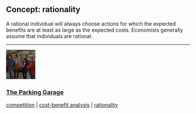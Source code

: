 ## Concept: rationality

A rational individual will always choose actions for which the expected benefits are at least as large as the expected costs. Economists generally assume that individuals are rational.

<hr>
<div class="clip-listing">
<img src="media/icons/parking_garage.jpg" alt="The Parking Garage icon">

### [The Parking Garage](/clip/19/)

[competition](/concept/competition_1/) | [cost-benefit analysis](/concept/cost-benefit-analysis/) | [rationality](/concept/rationality/)
</div>

